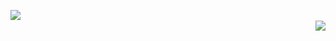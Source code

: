 <p>
  <img align="left" src="https://github-readme-stats.vercel.app/api?username=xRBzfeGQvu"></img>
  <br />
 <img align="right" src="https://github-readme-stats.vercel.app/api/top-langs/?username=xRBzfeGQvu"></img>
<p>
